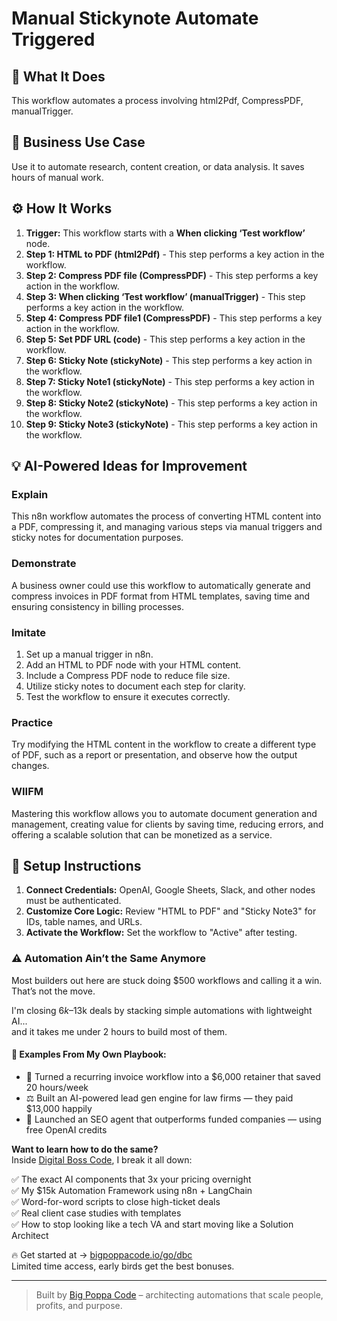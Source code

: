 # Manual Stickynote Automate Triggered

## 🚀 What It Does
This workflow automates a process involving html2Pdf, CompressPDF, manualTrigger.

## 💼 Business Use Case
Use it to automate research, content creation, or data analysis. It saves hours of manual work.

## ⚙️ How It Works
1.  **Trigger:** This workflow starts with a **When clicking ‘Test workflow’** node.
2. **Step 1: HTML to PDF (html2Pdf)** - This step performs a key action in the workflow.
3. **Step 2: Compress PDF file (CompressPDF)** - This step performs a key action in the workflow.
4. **Step 3: When clicking ‘Test workflow’ (manualTrigger)** - This step performs a key action in the workflow.
5. **Step 4: Compress PDF file1 (CompressPDF)** - This step performs a key action in the workflow.
6. **Step 5: Set PDF URL (code)** - This step performs a key action in the workflow.
7. **Step 6: Sticky Note (stickyNote)** - This step performs a key action in the workflow.
8. **Step 7: Sticky Note1 (stickyNote)** - This step performs a key action in the workflow.
9. **Step 8: Sticky Note2 (stickyNote)** - This step performs a key action in the workflow.
10. **Step 9: Sticky Note3 (stickyNote)** - This step performs a key action in the workflow.

## 💡 AI-Powered Ideas for Improvement
### Explain
This n8n workflow automates the process of converting HTML content into a PDF, compressing it, and managing various steps via manual triggers and sticky notes for documentation purposes.

### Demonstrate
A business owner could use this workflow to automatically generate and compress invoices in PDF format from HTML templates, saving time and ensuring consistency in billing processes.

### Imitate
1. Set up a manual trigger in n8n.
2. Add an HTML to PDF node with your HTML content.
3. Include a Compress PDF node to reduce file size.
4. Utilize sticky notes to document each step for clarity.
5. Test the workflow to ensure it executes correctly.

### Practice
Try modifying the HTML content in the workflow to create a different type of PDF, such as a report or presentation, and observe how the output changes.

### WIIFM
Mastering this workflow allows you to automate document generation and management, creating value for clients by saving time, reducing errors, and offering a scalable solution that can be monetized as a service.

## 🔧 Setup Instructions
1. **Connect Credentials:** OpenAI, Google Sheets, Slack, and other nodes must be authenticated.
2. **Customize Core Logic:** Review "HTML to PDF" and "Sticky Note3" for IDs, table names, and URLs.
3. **Activate the Workflow:** Set the workflow to "Active" after testing.

### ⚠️ Automation Ain’t the Same Anymore

Most builders out here are stuck doing $500 workflows and calling it a win.  
That’s not the move.  

I'm closing $6k–$13k deals by stacking simple automations with lightweight AI...  
and it takes me under 2 hours to build most of them.

#### 🧠 Examples From My Own Playbook:
- 🔁 Turned a recurring invoice workflow into a $6,000 retainer that saved 20 hours/week  
- ⚖️ Built an AI-powered lead gen engine for law firms — they paid $13,000 happily  
- 🚀 Launched an SEO agent that outperforms funded companies — using free OpenAI credits  

**Want to learn how to do the same?**  
Inside [Digital Boss Code](https://bigpoppacode.io/go/dbc), I break it all down:

✅ The exact AI components that 3x your pricing overnight  
✅ My $15k Automation Framework using n8n + LangChain  
✅ Word-for-word scripts to close high-ticket deals  
✅ Real client case studies with templates  
✅ How to stop looking like a tech VA and start moving like a Solution Architect  

🔥 Get started at → [bigpoppacode.io/go/dbc](https://bigpoppacode.io/go/dbc)  
Limited time access, early birds get the best bonuses.

---
> Built by [Big Poppa Code](https://bigpoppacode.io) – architecting automations that scale people, profits, and purpose.
